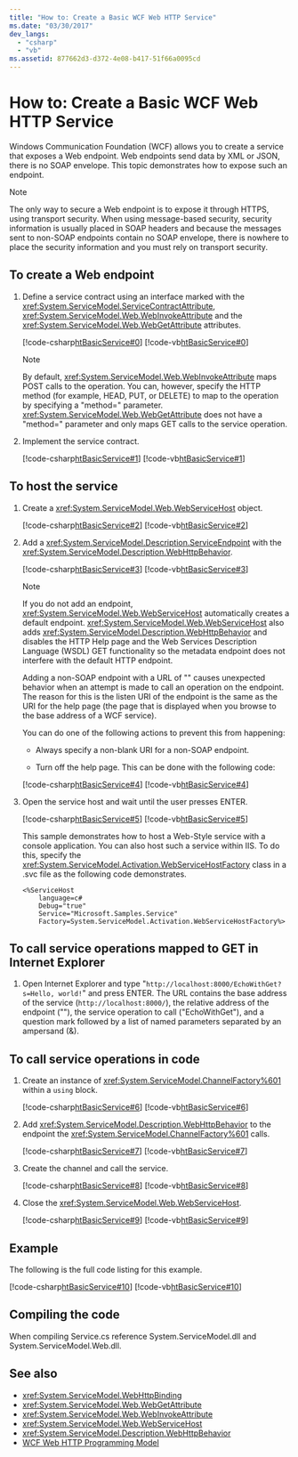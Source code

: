 ```yaml
---
title: "How to: Create a Basic WCF Web HTTP Service"
ms.date: "03/30/2017"
dev_langs: 
  - "csharp"
  - "vb"
ms.assetid: 877662d3-d372-4e08-b417-51f66a0095cd
---
```

# How to: Create a Basic WCF Web HTTP Service

Windows Communication Foundation (WCF) allows you to create a service that exposes a Web endpoint. Web endpoints send data by XML or JSON, there is no SOAP envelope. This topic demonstrates how to expose such an endpoint.

> [!NOTE]
> The only way to secure a Web endpoint is to expose it through HTTPS, using transport security. When using message-based security, security information is usually placed in SOAP headers and because the messages sent to non-SOAP endpoints contain no SOAP envelope, there is nowhere to place the security information and you must rely on transport security.

## To create a Web endpoint

1. Define a service contract using an interface marked with the <xref:System.ServiceModel.ServiceContractAttribute>, <xref:System.ServiceModel.Web.WebInvokeAttribute> and the <xref:System.ServiceModel.Web.WebGetAttribute> attributes.

     [!code-csharp[htBasicService#0](~/samples/snippets/csharp/VS_Snippets_CFX/htbasicservice/cs/service.cs#0)]
     [!code-vb[htBasicService#0](~/samples/snippets/visualbasic/VS_Snippets_CFX/htbasicservice/vb/service.vb#0)]

    > [!NOTE]
    > By default, <xref:System.ServiceModel.Web.WebInvokeAttribute> maps POST calls to the operation. You can, however, specify the HTTP method (for example, HEAD, PUT, or DELETE) to map to the operation by specifying a "method=" parameter. <xref:System.ServiceModel.Web.WebGetAttribute> does not have a "method=" parameter and only maps GET calls to the service operation.

2. Implement the service contract.

     [!code-csharp[htBasicService#1](~/samples/snippets/csharp/VS_Snippets_CFX/htbasicservice/cs/service.cs#1)]
     [!code-vb[htBasicService#1](~/samples/snippets/visualbasic/VS_Snippets_CFX/htbasicservice/vb/service.vb#1)]

## To host the service

1. Create a <xref:System.ServiceModel.Web.WebServiceHost> object.

     [!code-csharp[htBasicService#2](~/samples/snippets/csharp/VS_Snippets_CFX/htbasicservice/cs/service.cs#2)]
     [!code-vb[htBasicService#2](~/samples/snippets/visualbasic/VS_Snippets_CFX/htbasicservice/vb/service.vb#2)]

2. Add a <xref:System.ServiceModel.Description.ServiceEndpoint> with the <xref:System.ServiceModel.Description.WebHttpBehavior>.

     [!code-csharp[htBasicService#3](~/samples/snippets/csharp/VS_Snippets_CFX/htbasicservice/cs/service.cs#3)]
     [!code-vb[htBasicService#3](~/samples/snippets/visualbasic/VS_Snippets_CFX/htbasicservice/vb/service.vb#3)]

    > [!NOTE]
    > If you do not add an endpoint, <xref:System.ServiceModel.Web.WebServiceHost> automatically creates a default endpoint. <xref:System.ServiceModel.Web.WebServiceHost> also adds <xref:System.ServiceModel.Description.WebHttpBehavior> and disables the HTTP Help page and the Web Services Description Language (WSDL) GET functionality so the metadata endpoint does not interfere with the default HTTP endpoint.
    >
    >  Adding a non-SOAP endpoint with a URL of "" causes unexpected behavior when an attempt is made to call an operation on the endpoint. The reason for this is the listen URI of the endpoint is the same as the URI for the help page (the page that is displayed when you browse to the base address of a WCF service).

     You can do one of the following actions to prevent this from happening:

    - Always specify a non-blank URI for a non-SOAP endpoint.

    - Turn off the help page. This can be done with the following code:

     [!code-csharp[htBasicService#4](~/samples/snippets/csharp/VS_Snippets_CFX/htbasicservice/cs/snippets.cs#4)]
     [!code-vb[htBasicService#4](~/samples/snippets/visualbasic/VS_Snippets_CFX/htbasicservice/vb/snippets.vb#4)]

3. Open the service host and wait until the user presses ENTER.

     [!code-csharp[htBasicService#5](~/samples/snippets/csharp/VS_Snippets_CFX/htbasicservice/cs/snippets.cs#5)]
     [!code-vb[htBasicService#5](~/samples/snippets/visualbasic/VS_Snippets_CFX/htbasicservice/vb/snippets.vb#5)]

     This sample demonstrates how to host a Web-Style service with a console application. You can also host such a service within IIS. To do this, specify the <xref:System.ServiceModel.Activation.WebServiceHostFactory> class in a .svc file as the following code demonstrates.

    ```
    <%ServiceHost
        language=c#
        Debug="true"
        Service="Microsoft.Samples.Service"
        Factory=System.ServiceModel.Activation.WebServiceHostFactory%>
    ```

## To call service operations mapped to GET in Internet Explorer

1. Open Internet Explorer and type "`http://localhost:8000/EchoWithGet?s=Hello, world!`" and press ENTER. The URL contains the base address of the service (`http://localhost:8000/`), the relative address of the endpoint (""), the service operation to call ("EchoWithGet"), and a question mark followed by a list of named parameters separated by an ampersand (&).

## To call service operations in code

1. Create an instance of <xref:System.ServiceModel.ChannelFactory%601> within a `using` block.

     [!code-csharp[htBasicService#6](~/samples/snippets/csharp/VS_Snippets_CFX/htbasicservice/cs/service.cs#6)]
     [!code-vb[htBasicService#6](~/samples/snippets/visualbasic/VS_Snippets_CFX/htbasicservice/vb/service.vb#6)]

2. Add <xref:System.ServiceModel.Description.WebHttpBehavior> to the endpoint the <xref:System.ServiceModel.ChannelFactory%601> calls.

     [!code-csharp[htBasicService#7](~/samples/snippets/csharp/VS_Snippets_CFX/htbasicservice/cs/service.cs#7)]
     [!code-vb[htBasicService#7](~/samples/snippets/visualbasic/VS_Snippets_CFX/htbasicservice/vb/service.vb#7)]

3. Create the channel and call the service.

     [!code-csharp[htBasicService#8](~/samples/snippets/csharp/VS_Snippets_CFX/htbasicservice/cs/service.cs#8)]
     [!code-vb[htBasicService#8](~/samples/snippets/visualbasic/VS_Snippets_CFX/htbasicservice/vb/service.vb#8)]

4. Close the <xref:System.ServiceModel.Web.WebServiceHost>.

     [!code-csharp[htBasicService#9](~/samples/snippets/csharp/VS_Snippets_CFX/htbasicservice/cs/service.cs#9)]
     [!code-vb[htBasicService#9](~/samples/snippets/visualbasic/VS_Snippets_CFX/htbasicservice/vb/service.vb#9)]

## Example

The following is the full code listing for this example.

[!code-csharp[htBasicService#10](~/samples/snippets/csharp/VS_Snippets_CFX/htbasicservice/cs/service.cs#10)]
[!code-vb[htBasicService#10](~/samples/snippets/visualbasic/VS_Snippets_CFX/htbasicservice/vb/service.vb#10)]

## Compiling the code

When compiling Service.cs reference System.ServiceModel.dll and System.ServiceModel.Web.dll.

## See also

- <xref:System.ServiceModel.WebHttpBinding>
- <xref:System.ServiceModel.Web.WebGetAttribute>
- <xref:System.ServiceModel.Web.WebInvokeAttribute>
- <xref:System.ServiceModel.Web.WebServiceHost>
- <xref:System.ServiceModel.Description.WebHttpBehavior>
- [WCF Web HTTP Programming Model](wcf-web-http-programming-model.md)
